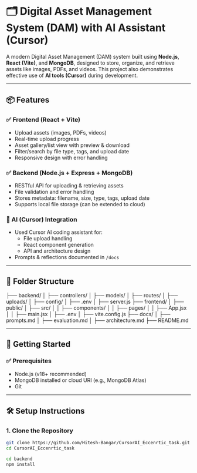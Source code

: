 # 🗂️ Digital Asset Management System (DAM) with AI Assistant (Cursor)

A modern Digital Asset Management (DAM) system built using **Node.js**, **React (Vite)**, and **MongoDB**, designed to store, organize, and retrieve assets like images, PDFs, and videos. This project also demonstrates effective use of **AI tools (Cursor)** during development.

---

## 📦 Features

### ✅ Frontend (React + Vite)
- Upload assets (images, PDFs, videos)
- Real-time upload progress
- Asset gallery/list view with preview & download
- Filter/search by file type, tags, and upload date
- Responsive design with error handling

### ✅ Backend (Node.js + Express + MongoDB)
- RESTful API for uploading & retrieving assets
- File validation and error handling
- Stores metadata: filename, size, type, tags, upload date
- Supports local file storage (can be extended to cloud)

### 🧠 AI (Cursor) Integration
- Used Cursor AI coding assistant for:
  - File upload handling
  - React component generation
  - API and architecture design
- Prompts & reflections documented in `/docs`

---

## 🧱 Folder Structure

├── backend/
│ ├── controllers/
│ ├── models/
│ ├── routes/
│ ├── uploads/
│ ├── config/
│ ├── .env
│ ├── server.js
├── frontend/
│ ├── public/
│ ├── src/
│ │ ├── components/
│ │ ├── pages/
│ │ ├── App.jsx
│ │ ├── main.jsx
│ ├── .env
│ ├── vite.config.js
├── docs/
│ ├── prompts.md
│ ├── evaluation.md
│ ├── architecture.md
├── README.md


---

## 🚀 Getting Started

### ✅ Prerequisites

- Node.js (v18+ recommended)
- MongoDB installed or cloud URI (e.g., MongoDB Atlas)
- Git

---

## 🛠 Setup Instructions

### 1. Clone the Repository

```bash
git clone https://github.com/Hitesh-Bangar/CursorAI_Eccenrtic_task.git
cd CursorAI_Eccenrtic_task

cd backend
npm install

